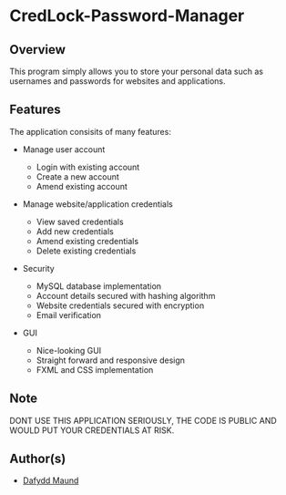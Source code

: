 # CredLock-Password-Manager

## Overview
This program simply allows you to store your personal data such as usernames and passwords for websites and applications.

## Features

The application consisits of many features:

* Manage user account
  *  Login with existing account
  *  Create a new account
  *  Amend existing account

* Manage website/application credentials
  * View saved credentials
  * Add new credentials
  * Amend existing credentials
  * Delete existing credentials

* Security
  * MySQL database implementation
  * Account details secured with hashing algorithm
  * Website credentials secured with encryption
  * Email verification

* GUI
  * Nice-looking GUI
  * Straight forward and responsive design
  * FXML and CSS implementation

## Note
DONT USE THIS APPLICATION SERIOUSLY, THE CODE IS PUBLIC AND WOULD PUT YOUR CREDENTIALS AT RISK.

## Author(s)
* [Dafydd Maund](https://github.com/Stryzhh)
